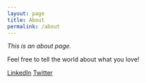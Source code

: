 ```yaml
---
layout: page
title: About
permalink: /about
---
```


*This is an about page.*

Feel free to tell the world about what you love!

[LinkedIn](https://www.linkedin.com/in/brandonspiess/)
[Twitter](https://twitter.com/brandonspiess)
